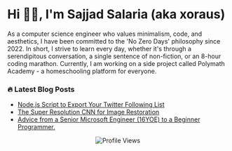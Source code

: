 

   
<h1 align="left">Hi 👋🏻, I'm Sajjad Salaria (aka xoraus)</h1> 
As a computer science engineer who values minimalism, code, and aesthetics, I have been committed to the 'No Zero Days' philosophy since 2022. In short, I strive to learn every day, whether it's through a serendipitous conversation, a single sentence of non-fiction, or an 8-hour coding marathon. Currently, I am working on a side project called Polymath Academy - a homeschooling platform for everyone.

<h3> 🔥 Latest Blog Posts </h3>

<!-- Blog:START -->
- [Node.js Script to Export Your Twitter Following List](https://xoraus.medium.com/how-to-export-your-twitter-following-list-to-a-csv-file-d3228d7d5650)
- [The Super Resolution CNN for Image Restoration](https://medium.com/p/ff1e8420d846)
- [Advice from a Senior Microsoft Engineer (16YOE) to a Beginner Programmer.](https://xoraus.hashnode.dev/breaking-into-the-big-leagues-tips-from-senior-software-engineer-at-microsoft-16-yoe)

<!-- 👥 I am also available for freelance work. Please feel free to check out my [LinkedIn profile](https://www.linkedin.com/in/sajjadsalaria/) and get in touch with me on [Twitter](https://twitter.com/xoraus).
 -->
<div align="center">

![Profile Views](https://komarev.com/ghpvc/?username=xoraus&style=for-the-badge) 
   
<!-- ![Stars](https://img.shields.io/github/stars/xoraus?label=stars&&style=for-the-badge)   -->

</div>

<!-- Blog:END -->

<!-- <h3 align="center">Connect</h1>

<div align="center">
   
📫 Drop me a mail - **imsafay@gmail.com**   
    -->
<!-- [![Linkedin](https://img.shields.io/static/v1?label=Blog&message=‎&style=for-the-badge&logo=Hashnode&logoColor=white&color=yellow)](https://xoraus.hashnode.dev/)
[![Linkedin](https://img.shields.io/badge/-LinkedIn-blue?style=for-the-badge&logo=Linkedin&logoColor=white)](https://www.linkedin.com/in/sajjadsalaria/)
 -->
<!-- </div> -->
